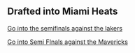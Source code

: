 ## Drafted into Miami Heats

[Go into the semifinals against the lakers](../step-2/match-results-against-the-los-angeles-lakers.md)

[Go into Semi FInals against the Mavericks](../step-2/match-results-against-the-dallas-mavericks.md)
